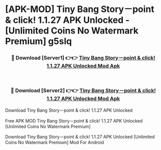 # [APK-MOD] Tiny Bang Story－point & click! 1.1.27 APK Unlocked - [Unlimited Coins No Watermark Premium] g5slq



<div align="center">
<h3>🔴 Download [Server1] 👉👉 <a href="https://momento.my/?title=Tiny_Bang_Story－point_&_click!_1.1.27_APK_Unlocked">Tiny Bang Story－point & click! 1.1.27 APK Unlocked Mod Apk</a></h3><br>

<h3>🔴 Download [Server2] 👉👉 <a href="https://momento.my/?title=Tiny_Bang_Story－point_&_click!_1.1.27_APK_Unlocked">Tiny Bang Story－point & click! 1.1.27 APK Unlocked Mod Apk</a></h3>
</div>



Download Tiny Bang Story－point & click! 1.1.27 APK Unlocked 

Free APK MOD Tiny Bang Story－point & click! 1.1.27 APK Unlocked [Unlimited Coins No Watermark Premium]

Download Tiny Bang Story－point & click! 1.1.27 APK Unlocked [Unlimited Coins No Watermark Premium] Mod For Android
